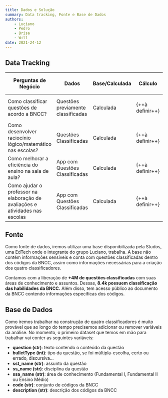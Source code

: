 ```yaml
---
title: Dados e Solução
summary: Data tracking, Fonte e Base de Dados 
authors:
    - Luciano
    - Pedro
    - Brisa
    - Will
date: 2021-24-12
---
```


## Data Tracking

| Perguntas de Negócio      | Dados                          | Base/Calculada | Cálculo | Fonte de dado |
| ----------- | ------------------------------------ |------------------------|---------|---------------|
| Como classificar questões de acordo a BNCC?       | Questões previamente classificadas  | Calculada | {++à definir++} | Base de dados Studos |
| Como desenvolver raciocínio lógico/matemático nas escolas?       | Questões Classificadas | Calculada | {++à definir++} | Base de dados Studos |
| Como melhorar a eficiência do ensino na sala de aula?       | App com Questões Classificadas  | Calculada | {++à definir++} | Base de dados Studos |
| Como ajudar o professor na elaboração de avaliações e atividades nas escolas       | App com Questões Classificadas  | Calculada | {++à definir++} | Base de dados Studos |


## Fonte

Como fonte de dados, iremos utilizar uma base disponibilizada pela Studos, uma EdTech onde o integrante do grupo Luciano, trabalha. A base não contém informações sensíveis e conta com questões classificadas dentro dos códigos da BNCC, assim como informações necessárias para a criação dos quatro classificadores.

Contamos com a liberação de **+4M de questões classificadas** com suas áreas de conhecimento e assuntos. Dessas, **8.4k possuem classificação das habilidades da BNCC.**   Além disso, tem acesso público ao documento da BNCC contendo informações específicas dos códigos.


## Base de Dados

Como iremos trabalhar na construção de quatro classificadores é muito provável que ao longo do tempo precisemos adicionar ou remover variáveis da análise. No momento, o primeiro dataset que temos em mão para trabalhar vai conter as seguintes variáveis:

- **question (str)**: texto contendo o conteúdo da questão
- **bulletType (int)**: tipo da questão, se foi múltipla-escolha, certo ou errado, discursiva…
- **sst_name (str)**: assunto da questão
- **ss_name (str)**: disciplina da questão
- **ssa_name (str)**: área de conhecimento (Fundamental I, Fundamental II ou Ensino Médio)
- **code (str)**: conjunto de códigos da BNCC
- **description (str)**: descrição dos códigos da BNCC
